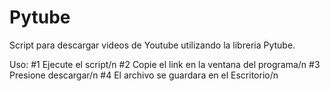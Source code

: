 # Pytube
 Script para descargar videos de Youtube utilizando la libreria Pytube.

 Uso:
 #1 Ejecute el script/n
 #2 Copie el link en la ventana del programa/n
 #3 Presione descargar/n
 #4 El archivo se guardara en el Escritorio/n


 
